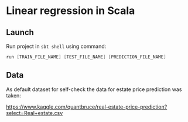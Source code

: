 # Linear regression in Scala

## Launch

Run project in `sbt shell` using command:
```scala
run [TRAIN_FILE_NAME] [TEST_FILE_NAME] [PREDICTION_FILE_NAME]
```

## Data

As default dataset for self-check the data for estate price prediction was taken: 

https://www.kaggle.com/quantbruce/real-estate-price-prediction?select=Real+estate.csv 
